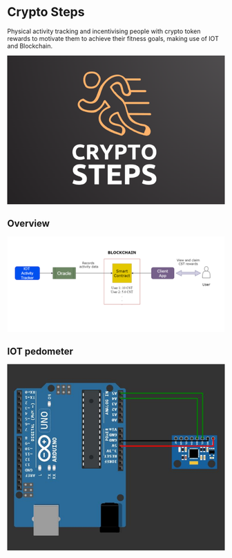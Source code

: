 # Crypto Steps
Physical activity tracking and incentivising people with crypto token rewards to motivate them to achieve their fitness goals, making use of IOT and Blockchain.

<p align="center">
<img src="/Crypto-Steps-DApp/public/logo.png"/>
</p>

## Overview

<p align="center">
<img src="/flow.png"/>
</p>

## IOT pedometer

<p align="center">
<img src="/circuit.JPG"/>
</p>
